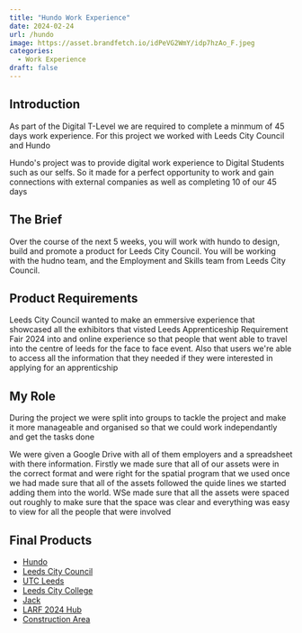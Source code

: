 ```yaml
---
title: "Hundo Work Experience"
date: 2024-02-24
url: /hundo
image: https://asset.brandfetch.io/idPeVG2WmY/idp7hzAo_F.jpeg
categories:
  - Work Experience
draft: false
---
```

## Introduction
As part of the Digital T-Level we are required to complete a minmum of 45 days work experience. For this project we worked with Leeds City Council and Hundo

Hundo's project was to provide digital work experience to Digital Students such as our selfs. So it made for a perfect opportunity to work and gain connections with external companies as well as completing 10 of our 45 days

## The Brief
Over the course of the next 5 weeks, you will work with hundo to design, build and promote a product for Leeds City Council. You will be working with the hudno team, and the Employment and Skills team from Leeds City Council.

## Product Requirements
Leeds City Council wanted to make an emmersive experience that showcased all the exhibitors that visted Leeds Apprenticeship Requirement Fair 2024 into and online experience so that people that went able to travel into the centre of leeds for the face to face event. Also that users we're able to access all the information that they needed if they were interested in applying for an apprenticship

## My Role
During the project we were split into groups to tackle the project and make it more manageable and organised so that we could work independantly and get the tasks done

We were given a Google Drive with all of them employers and a spreadsheet with there information. Firstly we made sure that all of our assets were in the correct format and were right for the spatial program that we used once we had made sure that all of the assets followed the quide lines we started adding them into the world. WSe made sure that all the assets were spaced out roughly to make sure that the space was clear and everything was easy to view for all the people that were involved

## Final Products
- [Hundo](https://Hundo.xyz) 
- [Leeds City Council](https://www.leeds.gov.uk/)
- [UTC Leeds](https://www.utcleeds.co.uk/)
- [Leeds City College](https://leedscitycollege.ac.uk/)
- [Jack](https://github.com/gxlxzzzz)
- [LARF 2024 Hub](https://www.spatial.io/s/LARF24-The-Online-Edition-65b798bf5e7e990cda4c3ca8)
- [Construction Area](https://spatial.io/s/Construction-65ae2f68cec4e3df5917c10e?share=6692365276193958705)